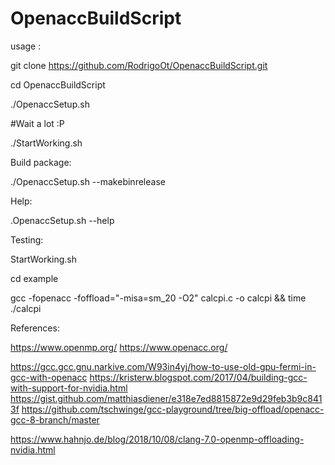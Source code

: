 # OpenaccBuildScript

usage :

git clone https://github.com/RodrigoOt/OpenaccBuildScript.git

cd OpenaccBuildScript

./OpenaccSetup.sh 

#Wait a lot :P

./StartWorking.sh


Build package:

./OpenaccSetup.sh --makebinrelease

Help:

.OpenaccSetup.sh --help

Testing:

StartWorking.sh

cd example

gcc -fopenacc -foffload="-misa=sm_20 -O2" calcpi.c -o calcpi && time ./calcpi


References:

https://www.openmp.org/
https://www.openacc.org/

https://gcc.gcc.gnu.narkive.com/W93in4yj/how-to-use-old-gpu-fermi-in-gcc-with-openacc
https://kristerw.blogspot.com/2017/04/building-gcc-with-support-for-nvidia.html
https://gist.github.com/matthiasdiener/e318e7ed8815872e9d29feb3b9c8413f
https://github.com/tschwinge/gcc-playground/tree/big-offload/openacc-gcc-8-branch/master

https://www.hahnjo.de/blog/2018/10/08/clang-7.0-openmp-offloading-nvidia.html
